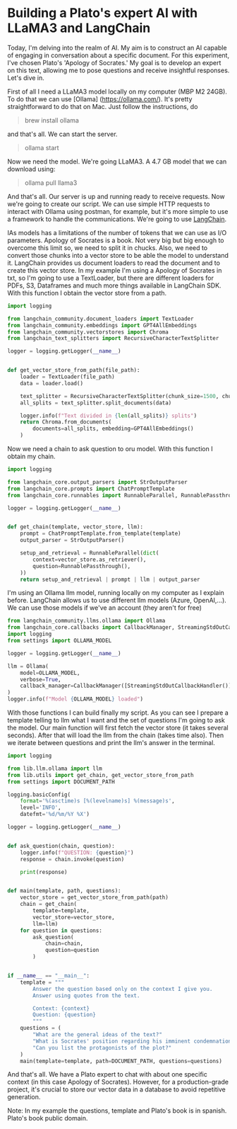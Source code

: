 # Building a Plato's expert AI with LLaMA3 and LangChain

Today, I'm delving into the realm of AI. My aim is to construct an AI capable of engaging in conversation about a 
specific document. For this experiment, I've chosen Plato's 'Apology of Socrates.' My goal is to develop an expert 
on this text, allowing me to pose questions and receive insightful responses. Let's dive in.

First of all I need a LLaMA3 model locally on my computer (MBP M2 24GB). To do that we can use [Ollama]
(https://ollama.com/). It's pretty straightforward to do that on Mac. Just follow the instructions, do

> brew install ollama

and that's all. We can start the server.

> ollama start

Now we need the model. We're going LLaMA3. A 4.7 GB model that we can download using:

> ollama pull llama3

And that's all. Our server is up and running ready to receive requests. Now we're going to create our script. We can
use simple HTTP requests to interact with Ollama using postman, for example, but it's more simple to use a framework
to handle the communications. We're going to use [LangChain](https://www.langchain.com/).

IAs models has a limitations of the number of tokens that we can use as I/O parameters. Apology of Socrates is a
book. Not very big but big enough to overcome this limit so, we need to split it in chucks. Also, we need to convert
those chunks into a vector store to be able the model to understand it. LangChain provides us document loaders to
read the document and to create this vector store. In my example I'm using a Apology of Socrates in txt, so I'm
going to use a TextLoader, but there are different loaders for PDFs, S3, Dataframes and much more things available in
LangChain SDK. With this function I obtain the vector store from a path.

```python
import logging

from langchain_community.document_loaders import TextLoader
from langchain_community.embeddings import GPT4AllEmbeddings
from langchain_community.vectorstores import Chroma
from langchain_text_splitters import RecursiveCharacterTextSplitter

logger = logging.getLogger(__name__)


def get_vector_store_from_path(file_path):
    loader = TextLoader(file_path)
    data = loader.load()

    text_splitter = RecursiveCharacterTextSplitter(chunk_size=1500, chunk_overlap=100)
    all_splits = text_splitter.split_documents(data)

    logger.info(f"Text divided in {len(all_splits)} splits")
    return Chroma.from_documents(
        documents=all_splits, embedding=GPT4AllEmbeddings()
    )
```

Now we need a chain to ask question to oru model. With this function I obtain my chain.

```python
import logging

from langchain_core.output_parsers import StrOutputParser
from langchain_core.prompts import ChatPromptTemplate
from langchain_core.runnables import RunnableParallel, RunnablePassthrough

logger = logging.getLogger(__name__)


def get_chain(template, vector_store, llm):
    prompt = ChatPromptTemplate.from_template(template)
    output_parser = StrOutputParser()

    setup_and_retrieval = RunnableParallel(dict(
        context=vector_store.as_retriever(),
        question=RunnablePassthrough(),
    ))
    return setup_and_retrieval | prompt | llm | output_parser
```

I'm using an Ollama llm model, running locally on my computer as I explain before. LangChain allows us to use
different llm models (Azure, OpenAI,...). We can use those models if we've an account (they aren't for free)

```python
from langchain_community.llms.ollama import Ollama
from langchain_core.callbacks import CallbackManager, StreamingStdOutCallbackHandler
import logging
from settings import OLLAMA_MODEL

logger = logging.getLogger(__name__)

llm = Ollama(
    model=OLLAMA_MODEL,
    verbose=True,
    callback_manager=CallbackManager([StreamingStdOutCallbackHandler()]),
)
logger.info(f"Model {OLLAMA_MODEL} loaded")
```

With those functions I can build finally my script. As you can see I prepare a template telling to llm what I want
and the set of questions I'm going to ask the model. Our main function will first fetch the vector store (it
takes several seconds). After that will load the llm from the chain (takes time also). Then we iterate between
questions and print the llm's answer in the terminal.

```python
import logging

from lib.llm.ollama import llm
from lib.utils import get_chain, get_vector_store_from_path
from settings import DOCUMENT_PATH

logging.basicConfig(
    format='%(asctime)s [%(levelname)s] %(message)s',
    level='INFO',
    datefmt='%d/%m/%Y %X')

logger = logging.getLogger(__name__)


def ask_question(chain, question):
    logger.info(f"QUESTION: {question}")
    response = chain.invoke(question)

    print(response)


def main(template, path, questions):
    vector_store = get_vector_store_from_path(path)
    chain = get_chain(
        template=template,
        vector_store=vector_store,
        llm=llm)
    for question in questions:
        ask_question(
            chain=chain,
            question=question
        )


if __name__ == "__main__":
    template = """
        Answer the question based only on the context I give you.
        Answer using quotes from the text.

        Context: {context}
        Question: {question}
        """
    questions = (
        "What are the general ideas of the text?"
        "What is Socrates' position regarding his imminent condemnation?"
        "Can you list the protagonists of the plot?"
    )
    main(template=template, path=DOCUMENT_PATH, questions=questions)
```

And that's all. We have a Plato expert to chat with about one specific context (in this case Apology of Socrates). 
However, for a production-grade project, it's crucial to store our vector data in a database to avoid repetitive generation.

Note: In my example the questions, template and Plato's book is in spanish. Plato's book public domain.